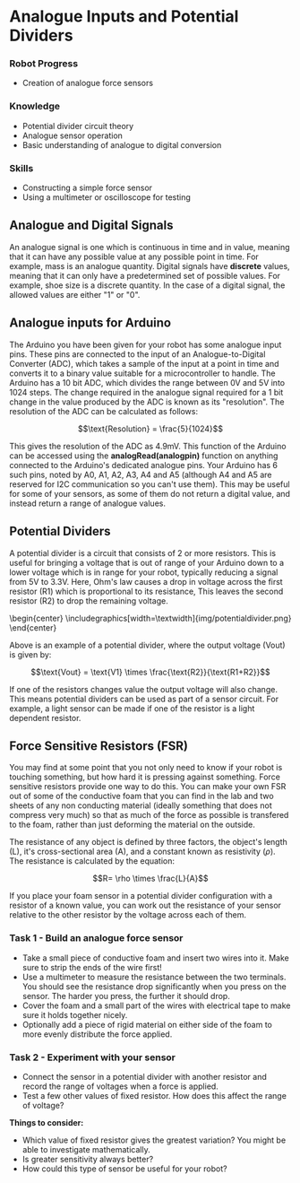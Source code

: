# Analogue Inputs and Potential Dividers

### Robot Progress
* Creation of analogue force sensors

### Knowledge
* Potential divider circuit theory
* Analogue sensor operation
* Basic understanding of analogue to digital conversion

### Skills
* Constructing a simple force sensor
* Using a multimeter or oscilloscope for testing

## Analogue and Digital Signals
An analogue signal is one which is continuous in time and in value, meaning that it can have any possible value at any possible point in time. For example, mass is an analogue quantity. Digital signals have **discrete** values, meaning that it can only have a predetermined set of possible values. For example, shoe size is a discrete quantity. In the case of a digital signal, the allowed values are either "1" or "0". 

## Analogue inputs for Arduino

The Arduino you have been given for your robot has some analogue input pins. These pins are connected to the input of an Analogue-to-Digital Converter (ADC), which takes a sample of the input at a point in time and converts it to a binary value suitable for a microcontroller to handle. The Arduino has a 10 bit ADC, which divides the range between 0V and 5V into 1024 steps. The change required in the analogue signal required for a 1 bit change in the value produced by the ADC is known as its "resolution". The resolution of the ADC can be calculated as follows:

$$\text{Resolution} = \frac{5}{1024}$$

This gives the resolution of the ADC as 4.9mV. This function of the Arduino can be accessed using the **analogRead(analogpin)** function on anything connected to the Arduino's dedicated analogue pins. Your Arduino has 6 such pins, noted by A0, A1, A2, A3, A4 and A5 (although A4 and A5 are reserved for I2C communication so you can't use them). This may be useful for some of your sensors, as some of them do not return a digital value, and instead return a range of analogue values.

## Potential Dividers
A potential divider is a circuit that consists of 2 or more resistors. This is useful for bringing a voltage that is out of range of your Arduino down to a lower voltage which is in range for your robot, typically reducing a signal from 5V to 3.3V. Here, Ohm's law causes a drop in voltage across the first resistor (R1) which is proportional to its resistance, This leaves the second resistor (R2) to drop the remaining voltage.

\begin{center}  \includegraphics[width=\textwidth]{img/potentialdivider.png} \end{center}

Above is an example of a potential divider, where the output voltage (Vout) is given by:

$$\text{Vout} = \text{V1} \times \frac{\text{R2}}{\text{R1+R2}}$$

If one of the resistors changes value the output voltage will also change. This means potential dividers can be used as part of a sensor circuit. For example, a light sensor can be made if one of the resistor is a light dependent resistor.

## Force Sensitive Resistors (FSR)

You may find at some point that you not only need to know if your robot is touching something, but how hard it is pressing against something. Force sensitive resistors provide one way to do this. You can make your own FSR out of some of the conductive foam that you can find in the lab and two sheets of any non conducting material (ideally something that does not compress very much) so that as much of the force as possible is transfered to the foam, rather than just deforming the material on the outside.

The resistance of any object is defined by three factors, the object's length (L), it's cross-sectional area (A), and a constant known as resistivity ($\rho$). The resistance is calculated by the equation:

$$R= \rho \times \frac{L}{A}$$

If you place your foam sensor in a potential divider configuration with a resistor of a known value, you can work out the resistance of your sensor relative to the other resistor by the voltage across each of them.

### Task 1 - Build an analogue force sensor
* Take a small piece of conductive foam and insert two wires into it. Make sure to strip the ends of the wire first! 
* Use a multimeter to measure the resistance between the two terminals. You should see the resistance drop significantly when you press on the sensor. The harder you press, the further it should drop.  
* Cover the foam and a small part of the wires with electrical tape to make sure it holds together nicely.
* Optionally add a piece of rigid material on either side of the foam to more evenly distribute the force applied.

### Task 2 - Experiment with your sensor
* Connect the sensor in a potential divider with another resistor and record the range of voltages when a force is applied.
* Test a few other values of fixed resistor. How does this affect the range of voltage?

**Things to consider:**
* Which value of fixed resistor gives the greatest variation? You might be able to investigate mathematically.
* Is greater sensitivity always better?
* How could this type of sensor be useful for your robot?
